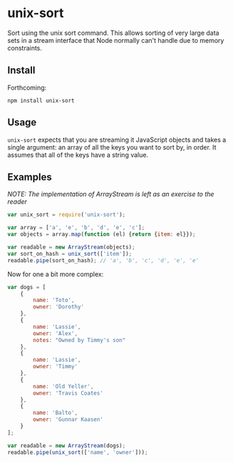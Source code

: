 # unix-sort

Sort using the unix sort command.
This allows sorting of very large data sets in a stream interface that Node normally can't handle due to memory constraints.

## Install

Forthcoming:
```
npm install unix-sort
```

## Usage

`unix-sort` expects that you are streaming it JavaScript objects and takes a single argument:
an array of all the keys you want to sort by, in order.
It assumes that all of the keys have a string value.

## Examples

*NOTE: The implementation of ArrayStream is left as an exercise to the reader*

```javascript
var unix_sort = require('unix-sort');

var array = ['a', 'e', 'b', 'd', 'e', 'c'];
var objects = array.map(function (el) {return {item: el}});

var readable = new ArrayStream(objects);
var sort_on_hash = unix_sort(['item']);
readable.pipe(sort_on_hash); // 'a', 'b', 'c', 'd', 'e', 'e'
```

Now for one a bit more complex:

```javascript
var dogs = [
    {
        name: 'Toto',
        owner: 'Dorothy'
    },
    {
        name: 'Lassie',
        owner: 'Alex',
        notes: "Owned by Timmy's son"
    },
    {
        name: 'Lassie',
        owner: 'Timmy'
    },
    {
        name: 'Old Yeller',
        owner: 'Travis Coates'
    },
    {
        name: 'Balto',
        owner: 'Gunnar Kaasen'
    }
];

var readable = new ArrayStream(dogs);
readable.pipe(unix_sort(['name', 'owner']));
```
